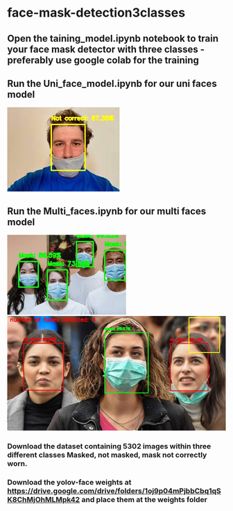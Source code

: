 # face-mask-detection3classes

## Open the taining_model.ipynb notebook to train your face mask detector with three classes -preferably use google colab for the training

## Run the Uni_face_model.ipynb for our uni faces model
![plot](./outputs/output_img1.jpg)

## Run the Multi_faces.ipynb for our multi faces model
![plot](./outputs/output_img3.jpg)
![plot](./outputs/output_multi1.jpg)
### Download the dataset containing 5302 images within three different classes Masked, not masked, mask not correctly worn.
### Download the yolov-face weights at https://drive.google.com/drive/folders/1oj9p04mPjbbCbq1qSK8ChMjOhMLMpk42 and place them at the weights folder
